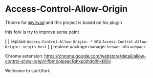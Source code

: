 Access-Control-Allow-Origin
===========================

Thanks for [@vitvad](https://github.com/vitvad) and this project is based on his plugin

this fork is try to improve some point

[ ] replace `Access-Control-Allow-Origin: *` into `Access-Control-Allow-Origin: origin host`
[ ] replace package manager `brower` into `webpack`


Chrome extension: https://chrome.google.com/webstore/detail/allow-control-allow-origi/nlfbmbojpeacfghkpbjhddihlkkiljbi

Wellcome to start/fork